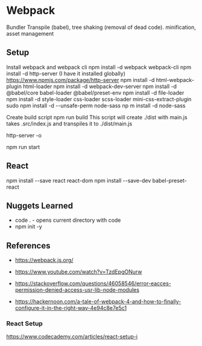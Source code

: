 # Webpack
Bundler
Transpile (babel), tree shaking (removal of dead code). minification, asset management

## Setup 
Install webpack and webpack cli
    npm install -d webpack webpack-cli
    npm install -d http-server (I have it installed globally)
        https://www.npmjs.com/package/http-server
    npm install -d html-webpack-plugin html-loader
    npm install -d webpack-dev-server
    npm install -d @babel/core babel-loader @babel/preset-env
    npm install -d file-loader
    npm install -d style-loader css-loader scss-loader mini-css-extract-plugin
        sudo npm install -d --unsafe-perm node-sass
    np m install -d node-sass

Create build script
npm run build 
This script will create ./dist with main.js
    takes .src/index.js and transpiles it to ./dist/main.js

http-server -o

npm run start

## React
npm install --save react react-dom
npm install --save-dev babel-preset-react

## Nuggets Learned 
* code . - opens current directory with code 
* npm init -y 


## References 
- https://webpack.js.org/

- https://www.youtube.com/watch?v=TzdEpgONurw

- https://stackoverflow.com/questions/46058546/error-eacces-permission-denied-access-usr-lib-node-modules

- https://hackernoon.com/a-tale-of-webpack-4-and-how-to-finally-configure-it-in-the-right-way-4e94c8e7e5c1

### React Setup 
https://www.codecademy.com/articles/react-setup-i